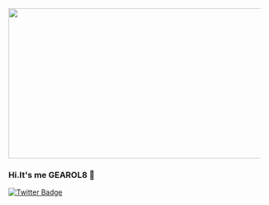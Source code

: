 <div align="center">
  <img src="https://media.giphy.com/media/3ohzdSfnSZJ23KcIWA/giphy-downsized-large.gif" width="600" height="300"/>
</div>

### Hi.It's me GEAROL8 👋
<div id="badges">
   <a href="your-twitter-URL">
    <img src="https://img.shields.io/badge/Twitter-blue?style=for-the-badge&logo=twitter&logoColor=white" alt="Twitter Badge"/>
  </a>
</div>

<!--
**Gearol8/gearol8** is a ✨ _special_ ✨ repository because its `README.md` (this file) appears on your GitHub profile.

Here are some ideas to get you started:

- 🔭 I’m currently working on ...
- 🌱 I’m currently learning ...
- 👯 I’m looking to collaborate on ...
- 🤔 I’m looking for help with ...
- 💬 Ask me about ...
- 📫 How to reach me: ...
- 😄 Pronouns: ...
- ⚡ Fun fact: ...
-->
